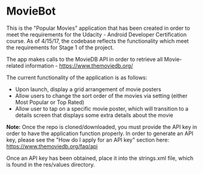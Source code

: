 # MovieBot

This is the "Popular Movies" application that has been created in order to meet the requirements for the Udacity - Android
Developer Certification course. As of 4/15/17, the codebase reflects the functionality which meet the requirements for
Stage 1 of the project.

The app makes calls to the MovieDB API in order to retrieve all Movie-related information - https://www.themoviedb.org/

The current functionality of the application is as follows:

<ul>
<li>Upon launch, display a grid arrangement of movie posters</li>
<li>Allow users to change the sort order of the movies via setting (either Most Popular or Top Rated)</li>
<li>Allow user to tap on a specific movie poster, which will transition to a details screen that displays some extra details about the movie</li>
</ul>

<b>Note:</b> Once the repo is cloned/downloaded, you must provide the API key in order to have the application function properly. In order to generate an API key, please see the "How do I apply for an API key" section here: https://www.themoviedb.org/faq/api

Once an API key has been obtained, place it into the strings.xml file, which is found in the res/values directory.
